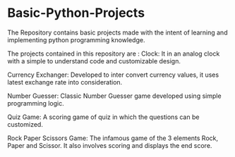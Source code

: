 # Basic-Python-Projects
The Repository contains basic projects made with the intent of learning and implementing python programming knowledge.

The projects contained in this repository are :
Clock: It in an analog clock with a simple to understand code and customizable design.

Currency Exchanger: Developed to inter convert currency values, it uses latest exchange rate into consideration.

Number Guesser: Classic Number Guesser game developed using simple programming logic.

Quiz Game: A scoring game of quiz in which the questions can be customized.

Rock Paper Scissors Game: The infamous game of the 3 elements Rock, Paper and Scissor. It also involves scoring and displays the end score.
